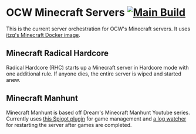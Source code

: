 # OCW Minecraft Servers [![Main Build](https://github.com/Nincodedo/rhc-ocw/actions/workflows/build.yml/badge.svg)](https://github.com/Nincodedo/rhc-ocw/actions/workflows/build.yml)

This is the current server orchestration for OCW's Minecraft servers. It uses [itzg's Minecraft Docker image](https://github.com/itzg/docker-minecraft-server).

## Minecraft Radical Hardcore
Radical Hardcore (RHC) starts up a Minecraft server in Hardcore mode with one additional rule. If anyone dies, the entire server is wiped and started anew.

## Minecraft Manhunt
Minecraft Manhunt is based off Dream's Minecraft Manhunt Youtube series. Currently uses [this Spigot plugin](https://www.spigotmc.org/resources/manhunt-1-16x-1-18x.86708/) for game management and [a log watcher](Dockerfile-log-watcher-manhunt) for restarting the server after games are completed.
